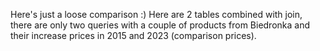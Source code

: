Here's just a loose comparison :)
Here are 2 tables combined with join, there are only two queries with a couple of products from Biedronka and their increase prices in 2015 and 2023 (comparison prices).
